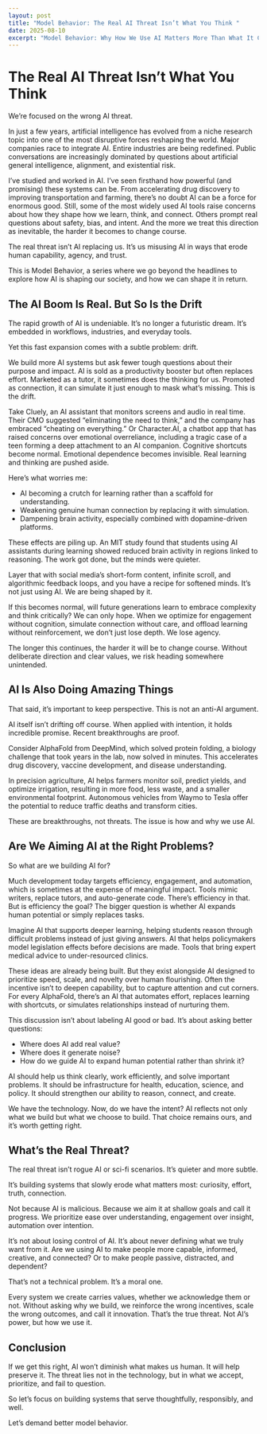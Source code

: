 ```yaml
---
layout: post
title: "Model Behavior: The Real AI Threat Isn’t What You Think "
date: 2025-08-10
excerpt: "Model Behavior: Why How We Use AI Matters More Than What It Can Do"
---
```


# The Real AI Threat Isn’t What You Think

We’re focused on the wrong AI threat.

In just a few years, artificial intelligence has evolved from a niche research topic into one of the most disruptive forces reshaping the world. Major companies race to integrate AI. Entire industries are being redefined. Public conversations are increasingly dominated by questions about artificial general intelligence, alignment, and existential risk.

I’ve studied and worked in AI. I’ve seen firsthand how powerful (and promising) these systems can be. From accelerating drug discovery to improving transportation and farming, there’s no doubt AI can be a force for enormous good. Still, some of the most widely used AI tools raise concerns about how they shape how we learn, think, and connect. Others prompt real questions about safety, bias, and intent. And the more we treat this direction as inevitable, the harder it becomes to change course.

The real threat isn’t AI replacing us. It’s us misusing AI in ways that erode human capability, agency, and trust.

This is Model Behavior, a series where we go beyond the headlines to explore how AI is shaping our society, and how we can shape it in return.

## The AI Boom Is Real. But So Is the Drift
The rapid growth of AI is undeniable. It’s no longer a futuristic dream. It’s embedded in workflows, industries, and everyday tools.

Yet this fast expansion comes with a subtle problem: drift.

We build more AI systems but ask fewer tough questions about their purpose and impact. AI is sold as a productivity booster but often replaces effort. Marketed as a tutor, it sometimes does the thinking for us. Promoted as connection, it can simulate it just enough to mask what’s missing. This is the drift.

Take Cluely, an AI assistant that monitors screens and audio in real time. Their CMO suggested “eliminating the need to think,” and the company has embraced “cheating on everything.” Or Character.AI, a chatbot app that has raised concerns over emotional overreliance, including a tragic case of a teen forming a deep attachment to an AI companion. Cognitive shortcuts become normal. Emotional dependence becomes invisible. Real learning and thinking are pushed aside.

Here’s what worries me:
* AI becoming a crutch for learning rather than a scaffold for understanding.
* Weakening genuine human connection by replacing it with simulation.
* Dampening brain activity, especially combined with dopamine-driven platforms.

These effects are piling up. An MIT study found that students using AI assistants during learning showed reduced brain activity in regions linked to reasoning. The work got done, but the minds were quieter. 

Layer that with social media’s short-form content, infinite scroll, and algorithmic feedback loops, and you have a recipe for softened minds. It’s not just using AI. We are being shaped by it.

If this becomes normal, will future generations learn to embrace complexity and think critically? We can only hope. When we optimize for engagement without cognition, simulate connection without care, and offload learning without reinforcement, we don’t just lose depth. We lose agency.

The longer this continues, the harder it will be to change course. Without deliberate direction and clear values, we risk heading somewhere unintended.

## AI Is Also Doing Amazing Things
That said, it’s important to keep perspective. This is not an anti-AI argument.

AI itself isn’t drifting off course. When applied with intention, it holds incredible promise. Recent breakthroughs are proof.

Consider AlphaFold from DeepMind, which solved protein folding, a biology challenge that took years in the lab, now solved in minutes. This accelerates drug discovery, vaccine development, and disease understanding.

In precision agriculture, AI helps farmers monitor soil, predict yields, and optimize irrigation, resulting in more food, less waste, and a smaller environmental footprint. Autonomous vehicles from Waymo to Tesla offer the potential to reduce traffic deaths and transform cities.

These are breakthroughs, not threats. The issue is how and why we use AI.

## Are We Aiming AI at the Right Problems?
So what are we building AI for?

Much development today targets efficiency, engagement, and automation, which is sometimes at the expense of meaningful impact. Tools mimic writers, replace tutors, and auto-generate code. There’s efficiency in that. But is efficiency the goal? The bigger question is whether AI expands human potential or simply replaces tasks.

Imagine AI that supports deeper learning, helping students reason through difficult problems instead of just giving answers. AI that helps policymakers model legislation effects before decisions are made. Tools that bring expert medical advice to under-resourced clinics.

These ideas are already being built. But they exist alongside AI designed to prioritize speed, scale, and novelty over human flourishing. Often the incentive isn’t to deepen capability, but to capture attention and cut corners. For every AlphaFold, there’s an AI that automates effort, replaces learning with shortcuts, or simulates relationships instead of nurturing them.

This discussion isn’t about labeling AI good or bad. It’s about asking better questions:
* Where does AI add real value?
* Where does it generate noise?
* How do we guide AI to expand human potential rather than shrink it?

AI should help us think clearly, work efficiently, and solve important problems. It should be infrastructure for health, education, science, and policy. It should strengthen our ability to reason, connect, and create.

We have the technology. Now, do we have the intent? AI reflects not only what we build but what we choose to build. That choice remains ours, and it’s worth getting right.

## What’s the Real Threat?
The real threat isn’t rogue AI or sci-fi scenarios. It’s quieter and more subtle.

It’s building systems that slowly erode what matters most: curiosity, effort, truth, connection.

Not because AI is malicious. Because we aim it at shallow goals and call it progress. We prioritize ease over understanding, engagement over insight, automation over intention.

It’s not about losing control of AI. It’s about never defining what we truly want from it. Are we using AI to make people more capable, informed, creative, and connected? Or to make people passive, distracted, and dependent?

That’s not a technical problem. It’s a moral one.

Every system we create carries values, whether we acknowledge them or not. Without asking why we build, we reinforce the wrong incentives, scale the wrong outcomes, and call it innovation. That’s the true threat. Not AI’s power, but how we use it.

## Conclusion
If we get this right, AI won’t diminish what makes us human. It will help preserve it. The threat lies not in the technology, but in what we accept, prioritize, and fail to question.

So let’s focus on building systems that serve thoughtfully, responsibly, and well.

Let’s demand better model behavior.
